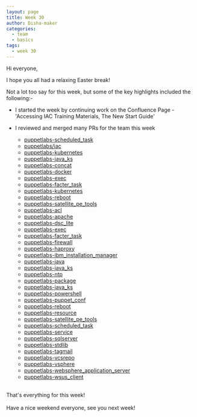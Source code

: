 ```yaml
---
layout: page
title: Week 30
author: Disha-maker
categories:
  - team
  - basics
tags:
  - week 30
---
```


Hi everyone,

I hope you all had a relaxing Easter break!

Not a lot too say for this week, but some of the key highlights included the following:-

- I started the week by continuing work on the Confluence Page - 'Accessing IAC Training Materials, The New Start Guide'

- I reviewed and merged many PRs for the team this week
   - [puppetlabs-scheduled_task](https://github.com/puppetlabs/puppetlabs-scheduled_task/pull/186)
   - [puppetlabs/iac](https://github.com/puppetlabs/iac/pull/224)
   - [puppetlabs-kubernetes](https://github.com/puppetlabs/puppetlabs-kubernetes/pull/505)
   - [puppetlabs-java_ks](https://github.com/puppetlabs/puppetlabs-java_ks/pull/358)
   - [puppetlabs-concat](https://github.com/puppetlabs/puppetlabs-concat/pull/698)
   - [puppetlabs-docker](https://github.com/puppetlabs/puppetlabs-docker/pull/739)
   - [puppetlabs-exec](https://github.com/puppetlabs/puppetlabs-exec/pull/161)
   - [puppetlabs-facter_task](https://github.com/puppetlabs/puppetlabs-facter_task/pull/160)
   - [puppetlabs-kubernetes](https://github.com/puppetlabs/puppetlabs-kubernetes/pull/505)
   - [puppetlabs-reboot](https://github.com/puppetlabs/puppetlabs-reboot/pull/291)
   - [puppetlabs-satellite_pe_tools](https://github.com/puppetlabs/puppetlabs-satellite_pe_tools/pull/162)
   - [puppetlabs-acl](https://github.com/puppetlabs/puppetlabs-acl/pull/238)
   - [puppetlabs-apache](https://github.com/puppetlabs/puppetlabs-apache/pull/2141)
   - [puppetlabs-dsc_lite](https://github.com/puppetlabs/puppetlabs-dsc_lite/pull/177)
   - [puppetlabs-exec](https://github.com/puppetlabs/puppetlabs-exec/pull/162)
   - [puppetlabs-facter_task](https://github.com/puppetlabs/puppetlabs-facter_task/pull/161)
   - [puppetlabs-firewall](https://github.com/puppetlabs/puppetlabs-firewall/pull/984)
   - [puppetlabs-haproxy](https://github.com/puppetlabs/puppetlabs-haproxy/pull/476)
   - [puppetlabs-ibm_installation_manager](https://github.com/puppetlabs/puppetlabs-ibm_installation_manager/pull/184)
   - [puppetlabs-java](https://github.com/puppetlabs/puppetlabs-java/pull/475)
   - [puppetlabs-java_ks](https://github.com/puppetlabs/puppetlabs-java_ks/pull/361)
   - [puppetlabs-ntp](https://github.com/puppetlabs/puppetlabs-ntp/pull/620)
   - [puppetlabs-package](https://github.com/puppetlabs/puppetlabs-package/pull/249)
   - [puppetlabs-java_ks](https://github.com/puppetlabs/puppetlabs-java_ks/pull/362)
   - [puppetlabs-powershell](https://github.com/puppetlabs/puppetlabs-powershell/pull/340)
   - [puppetlabs-puppet_conf](https://github.com/puppetlabs/puppetlabs-puppet_conf/pull/146)
   - [puppetlabs-reboot](https://github.com/puppetlabs/puppetlabs-reboot/pull/293)
   - [puppetlabs-resource](https://github.com/puppetlabs/puppetlabs-resource/pull/117)
   - [puppetlabs-satellite_pe_tools](https://github.com/puppetlabs/puppetlabs-satellite_pe_tools/pull/164)
   - [puppetlabs-scheduled_task](https://github.com/puppetlabs/puppetlabs-scheduled_task/pull/190)
   - [puppetlabs-service](https://github.com/puppetlabs/puppetlabs-service/pull/181)
   - [puppetlabs-sqlserver](https://github.com/puppetlabs/puppetlabs-sqlserver/pull/380)
   - [puppetlabs-stdlib](https://github.com/puppetlabs/puppetlabs-stdlib/pull/1179)
   - [puppetlabs-tagmail](https://github.com/puppetlabs/puppetlabs-tagmail/pull/215)
   - [puppetlabs-vcsrepo](https://github.com/puppetlabs/puppetlabs-vcsrepo/pull/509)
   - [puppetlabs-vsphere](https://github.com/puppetlabs/puppetlabs-vsphere/pull/209)
   - [puppetlabs-websphere_application_server](https://github.com/puppetlabs/puppetlabs-websphere_application_server/pull/227)
   - [puppetlabs-wsus_client](https://github.com/puppetlabs/puppetlabs-wsus_client/pull/162)
  <br/><br/>

That's everything for this week!
<br/><br/>
Have a nice weekend everyone, see you next week!